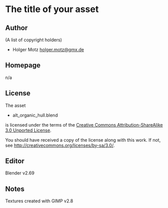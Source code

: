 The title of your asset
=======================

Author
------

(A list of copyright holders)

* Holger Motz <holger.motz@gmx.de>

Homepage
--------
n/a

License
-------

The asset

* alt_organic_hull.blend

is licensed under the terms of the
[Creative Commons Attribution-ShareAlike 3.0 Unported License](COPYING).

You should have received a copy of the license along with this
work.  If not, see <http://creativecommons.org/licenses/by-sa/3.0/>.

Editor
------

Blender v2.69

Notes
-----

Textures created with GIMP v2.8
